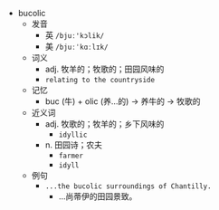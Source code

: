 - bucolic
  - 发音
    - 英 `/bjuː'kɔlik/`
    - 美 `/bjuːˈkɑːlɪk/`
  - 词义
    - adj. 牧羊的；牧歌的；田园风味的
    - `relating to the countryside`
  - 记忆
    - buc (牛) + olic (养…的) → 养牛的 → 牧歌的
  - 近义词
    - adj. 牧歌的；牧羊的；乡下风味的
      - `idyllic`
    - n. 田园诗；农夫
      - `farmer`
      - `idyll`
  - 例句
    - `...the bucolic surroundings of Chantilly.`
      - ...尚蒂伊的田园景致。

